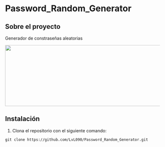 # Password_Random_Generator

## Sobre el proyecto
Generador de constraseñas aleatorias

<p align="center">
  <img width="800" height="200" src="https://user-images.githubusercontent.com/99020950/189637371-a00225a3-7e7d-4276-963b-ae64fd21a31a.png">
</p>

## Instalación

1. Clona el repositorio con el siguiente comando: 
```
git clone https://github.com/LvL090/Password_Random_Generator.git
```
